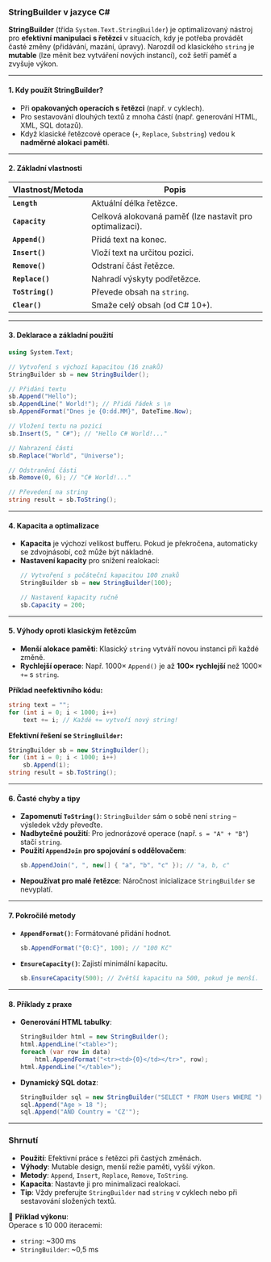 
### **StringBuilder v jazyce C#**

**StringBuilder** (třída `System.Text.StringBuilder`) je optimalizovaný nástroj pro **efektivní manipulaci s řetězci** v situacích, kdy je potřeba provádět časté změny (přidávání, mazání, úpravy). Narozdíl od klasického `string` je **mutable** (lze měnit bez vytváření nových instancí), což šetří paměť a zvyšuje výkon.

---

#### **1. Kdy použít StringBuilder?**

- Při **opakovaných operacích s řetězci** (např. v cyklech).
- Pro sestavování dlouhých textů z mnoha částí (např. generování HTML, XML, SQL dotazů).
- Když klasické řetězcové operace (`+`, `Replace`, `Substring`) vedou k **nadměrné alokaci paměti**.

---

#### **2. Základní vlastnosti**

| Vlastnost/Metoda | Popis |
|------------------|-------|
| **`Length`** | Aktuální délka řetězce. |
| **`Capacity`** | Celková alokovaná paměť (lze nastavit pro optimalizaci). |
| **`Append()`** | Přidá text na konec. |
| **`Insert()`** | Vloží text na určitou pozici. |
| **`Remove()`** | Odstraní část řetězce. |
| **`Replace()`** | Nahradí výskyty podřetězce. |
| **`ToString()`** | Převede obsah na `string`. |
| **`Clear()`** | Smaže celý obsah (od C# 10+). |

---

#### **3. Deklarace a základní použití**

```csharp
using System.Text;

// Vytvoření s výchozí kapacitou (16 znaků)
StringBuilder sb = new StringBuilder();

// Přidání textu
sb.Append("Hello");
sb.AppendLine(" World!"); // Přidá řádek s \n
sb.AppendFormat("Dnes je {0:dd.MM}", DateTime.Now);

// Vložení textu na pozici
sb.Insert(5, " C#"); // "Hello C# World!..."

// Nahrazení části
sb.Replace("World", "Universe");

// Odstranění části
sb.Remove(0, 6); // "C# World!..."

// Převedení na string
string result = sb.ToString(); 
```

---

#### **4. Kapacita a optimalizace**

- **Kapacita** je výchozí velikost bufferu. Pokud je překročena, automaticky se zdvojnásobí, což může být nákladné.
- **Nastavení kapacity** pro snížení realokací:
  ```csharp
  // Vytvoření s počáteční kapacitou 100 znaků
  StringBuilder sb = new StringBuilder(100);
  
  // Nastavení kapacity ručně
  sb.Capacity = 200;
  ```

---

#### **5. Výhody oproti klasickým řetězcům**

- **Menší alokace paměti**: Klasický `string` vytváří novou instanci při každé změně.
- **Rychlejší operace**: Např. 1000× `Append()` je až **100× rychlejší** než 1000× `+=` s `string`.

**Příklad neefektivního kódu:**
```csharp
string text = "";
for (int i = 0; i < 1000; i++) 
    text += i; // Každé += vytvoří nový string!
```

**Efektivní řešení se `StringBuilder`:**
```csharp
StringBuilder sb = new StringBuilder();
for (int i = 0; i < 1000; i++) 
    sb.Append(i);
string result = sb.ToString();
```

---

#### **6. Časté chyby a tipy**

- **Zapomenutí `ToString()`**: `StringBuilder` sám o sobě není `string` – výsledek vždy převeďte.
- **Nadbytečné použití**: Pro jednorázové operace (např. `s = "A" + "B"`) stačí `string`.
- **Použití `AppendJoin` pro spojování s oddělovačem**:
  ```csharp
  sb.AppendJoin(", ", new[] { "a", "b", "c" }); // "a, b, c"
  ```
- **Nepoužívat pro malé řetězce**: Náročnost inicializace `StringBuilder` se nevyplatí.

---

#### **7. Pokročilé metody**

- **`AppendFormat()`**: Formátované přidání hodnot.
  ```csharp
  sb.AppendFormat("{0:C}", 100); // "100 Kč"
  ```
- **`EnsureCapacity()`**: Zajistí minimální kapacitu.
  ```csharp
  sb.EnsureCapacity(500); // Zvětší kapacitu na 500, pokud je menší.
  ```

---

#### **8. Příklady z praxe**

- **Generování HTML tabulky**:
  ```csharp
  StringBuilder html = new StringBuilder();
  html.AppendLine("<table>");
  foreach (var row in data)
      html.AppendFormat("<tr><td>{0}</td></tr>", row);
  html.AppendLine("</table>");
  ```
- **Dynamický SQL dotaz**:
  ```csharp
  StringBuilder sql = new StringBuilder("SELECT * FROM Users WHERE ");
  sql.Append("Age > 18 ");
  sql.Append("AND Country = 'CZ'");
  ```

---

### **Shrnutí**

- **Použití**: Efektivní práce s řetězci při častých změnách.
- **Výhody**: Mutable design, menší režie paměti, vyšší výkon.
- **Metody**: `Append`, `Insert`, `Replace`, `Remove`, `ToString`.
- **Kapacita**: Nastavte ji pro minimalizaci realokací.
- **Tip**: Vždy preferujte `StringBuilder` nad `string` v cyklech nebo při sestavování složených textů.

📌 **Příklad výkonu**:  
Operace s 10 000 iteracemi:
- `string`: ~300 ms  
- `StringBuilder`: ~0,5 ms
